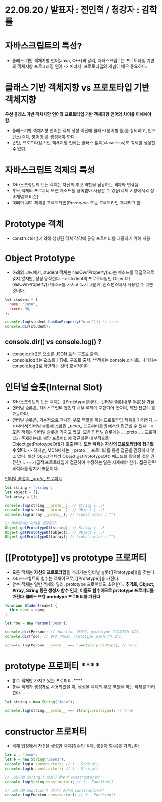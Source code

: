 # 22.09.20 / 발표자 : 전인혁 / 청강자 : 김학률

# 자바스크립트의 특성?

- 클래스 기반 객체지향 언어(Java, C++)과 달리, 자바스크립트는 프로토타입 기반의 객체지향 프로그래밍 언어
  -> 따라서, 프로토타입의 개념이 매우 중요하다.

# 클래스 기반 객체지향 vs 프로토타입 기반 객체지향

**우선 클래스 기반 객체지향 언어와 프로토타입 기반 객체지향 언어의 차이를 이해해야 함.**

- 클래스기반 객체지향 언어는 객체 생성 이전에 클래스(붕어빵 틀)를 정의하고, 인스턴스(객체, 붕어빵)를 생성해야 한다.
- 반면, 프로토타입 기반 객체지향 언어는 클래스 없이(class-less)도 객체를 생성할 수 있다.

# 자바스크립트 객체의 특성

- 자바스크립트의 모든 객체는 자신의 부모 역할을 담당하는 객체와 연결됨.
- 부모 객체의 프로퍼티 또는 메소드를 상속받아 사용할 수 있음(객체 지향에서의 상속개념과 비슷)
- 이때의 부모 객체를 프로토타입(Prototype) 또는 프로토타입 객체라고 함.

# Prototype 객체

- constructor()에 의해 생성된 객체 각각에 공유 프로퍼티를 제공하기 위해 사용

# Object Prototype

- 아래의 코드에서, student 객체는 hasOwnProperty()라는 메소드를 직접적으로 갖지 않지만, 정상 동작한다.
  -> student의 프로토타입인 Object가 hasOwnProperty() 메소드를 가지고 있기 때문에, 인스턴스에서 사용할 수 있는 것이다.

```js
let student = {
  name: "Jeon",
  score: 90,
};

console.log(student.hasOwnProperty("name")); // true
console.dir(student);
```

## console.dir() vs console.log() ?

- console.dir()은 요소를 JSON 트리 구조로 출력.
- console.log()는 요소를 HTML 구조로 출력.
  \*\*객체는 console.dir()로, 나머지는 console.log()로 확인하는 것이 효율적이다.

# 인터널 슬롯(Internal Slot)

- 자바스크립트의 모든 객체는 [[Prototype]]이라는 인터널 슬롯(내부 슬롯)을 가짐.
- 인터널 슬롯은, 자바스크립트 엔진의 내부 로직에 포함되어 있으며, 직접 접근이 불가능하다.
- 인터널 슬롯은, 기본적으로 객체의 부모 역할을 하는 프로토타입 객체를 가리킨다.
  -> 따라서 인터널 슬롯에 포함된 \__proto_\_ 프로퍼티를 통해서만 접근할 수 있다.
  -> 모든 객체는 인터널 슬롯을 가지고 있고, 모든 인터널 슬롯에는 \_ _proto _ \_ 프로퍼티가 존재하는데, 해당 프로퍼티에 접근하면 내부적으로 Object.getPrototypeOf()가 호출된다.
  **모든 객체는 자신의 프로토타입에 접근할 수 있다.**
  -> 하지만, MDN에서는 \__proto _\_ 프로퍼티를 통한 접근을 권장하지 않고 있다. 대신 Object객체의 Obejct.getPrototypeOf() 메소드를 활용할 것을 권장한다.
  -> 가급적 프로토타입에 접근하여 수정하는 일은 자제해야 한다. 접근 관련 최적화를 망치기 때문이다.

[인터널 슬롯과 \__proto_\_ 프로퍼티](<./pictures/object%20-%20%EC%9D%B8%ED%84%B0%EB%84%90%20%EC%8A%AC%EB%A1%AF(%2B%20__proto__).png>)

```js
let string = "string";
let object = {};
let array = [];

console.log(string.__proto__); // String {...}
console.log(string.__proto__); // Object {...}
console.log(array.__proto__); // [constructor : ""]

// MDN에서는 아래를 권장한다.
Object.getPrototypeOf(string); // String {...}
Object.getPrototypeOf(object); // Object {...}
Object.getPrototypeOf(array); // [constructor : ""]
```

# [[Prototype]] vs prototype 프로퍼티

- 모든 객체는 **자신의 프로토타입**을 가리키는 인터널 슬롯([[Prototype]])을 갖는다.
- 자바스크립트의 함수는 객체이므로, [[Prototype]]을 가진다.
- 함수 객체는 일반 객체와 달리, prototype 프로퍼티도 소유한다.
  **추가로, Object, Array, String 등은 생성자 함수 인데, 이들도 함수이므로 prototype 프로퍼티를 가진다**
  **클래스 또한 prototype 프로퍼티를 가진다**

```js
function Student(name) {
  this.name = name;
}

let foo = new Person("Jeon");

console.dir(Person); // function 이므로, prototype 프로퍼티가 있다.
console.dir(foo); // 변수 이므로, prototype 프로퍼티가 없다.

console.log(Person.__proto__ === Function.prototype); // true
```

# prototype 프로퍼티 \*\*\*\*

- 함수 객체만 가지고 있는 프로퍼티. \*\*\*\*
- 함수 객체가 생성자로 사용되었을 때, 생성된 객체의 부모 역할을 하는 객체를 가리킨다.

```js
let string = new String("Jeon");

console.log(string.__proto__ === String.prototype); // true
```

# constructor 프로퍼티

- 객체 입장에서 자신을 생성한 객체(함수인 객체, 생성자 함수)를 가리킨다.

```js
let a = "Jeon";
let b = new String("Jeon2");
console.log(a.constructor); // f - String()
console.log(b.constructor); // f - String()

// 그렇다면 String() 생성자 함수의 constructor는?
console.log(String.constructor); // f - Function()

// 그렇다면 Function() 생성자 함수의 constructor는?
console.log(Functon.constructor); // f - Function()
```

